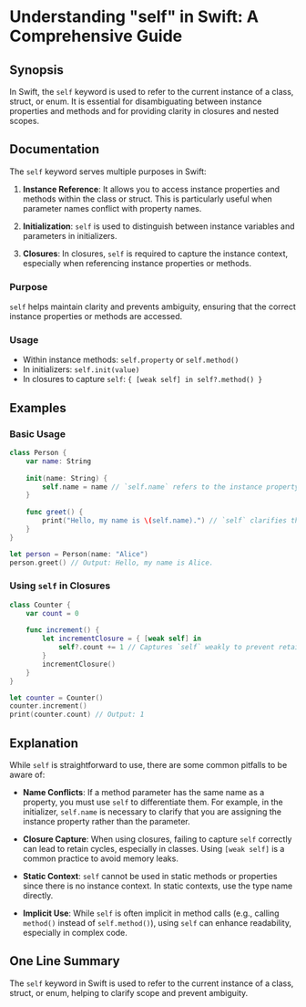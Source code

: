 <!--
Meta Description: # Understanding "self" in Swift: A Comprehensive Guide ## Synopsis In Swift, the `self` keyword is used to refer to the current instance of a class, s...
Meta Keywords: self, instance, name, swift, methods
-->

# Understanding "self" in Swift: A Comprehensive Guide

## Synopsis
In Swift, the `self` keyword is used to refer to the current instance of a class, struct, or enum. It is essential for disambiguating between instance properties and methods and for providing clarity in closures and nested scopes.

## Documentation
The `self` keyword serves multiple purposes in Swift:

1. **Instance Reference**: It allows you to access instance properties and methods within the class or struct. This is particularly useful when parameter names conflict with property names.

2. **Initialization**: `self` is used to distinguish between instance variables and parameters in initializers.

3. **Closures**: In closures, `self` is required to capture the instance context, especially when referencing instance properties or methods.

### Purpose
`self` helps maintain clarity and prevents ambiguity, ensuring that the correct instance properties or methods are accessed.

### Usage
- Within instance methods: `self.property` or `self.method()`
- In initializers: `self.init(value)`
- In closures to capture `self`: `{ [weak self] in self?.method() }`

## Examples

### Basic Usage
```swift
class Person {
    var name: String
    
    init(name: String) {
        self.name = name // `self.name` refers to the instance property
    }
    
    func greet() {
        print("Hello, my name is \(self.name).") // `self` clarifies that we're using the instance property
    }
}

let person = Person(name: "Alice")
person.greet() // Output: Hello, my name is Alice.
```

### Using `self` in Closures
```swift
class Counter {
    var count = 0
    
    func increment() {
        let incrementClosure = { [weak self] in
            self?.count += 1 // Captures `self` weakly to prevent retain cycles
        }
        incrementClosure()
    }
}

let counter = Counter()
counter.increment()
print(counter.count) // Output: 1
```

## Explanation
While `self` is straightforward to use, there are some common pitfalls to be aware of:

- **Name Conflicts**: If a method parameter has the same name as a property, you must use `self` to differentiate them. For example, in the initializer, `self.name` is necessary to clarify that you are assigning the instance property rather than the parameter.

- **Closure Capture**: When using closures, failing to capture `self` correctly can lead to retain cycles, especially in classes. Using `[weak self]` is a common practice to avoid memory leaks.

- **Static Context**: `self` cannot be used in static methods or properties since there is no instance context. In static contexts, use the type name directly.

- **Implicit Use**: While `self` is often implicit in method calls (e.g., calling `method()` instead of `self.method()`), using `self` can enhance readability, especially in complex code.

## One Line Summary
The `self` keyword in Swift is used to refer to the current instance of a class, struct, or enum, helping to clarify scope and prevent ambiguity.